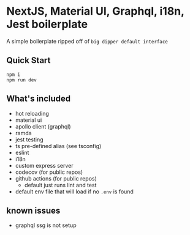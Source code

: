 # NextJS, Material UI, Graphql, i18n, Jest boilerplate

A simple boilerplate ripped off of `big dipper default interface`

## Quick Start
```
npm i
npm run dev
```

## What's included
- hot reloading
- material ui
- apollo client (graphql)
- ramda
- jest testing
- ts pre-defined alias (see tsconfig)
- eslint
- i18n
- custom express server
- codecov (for public repos)
- github actions (for public repos)
  - default just runs lint and test
- default env file that will load if no `.env` is found

## known issues
- graphql ssg is not setup
